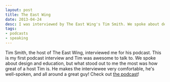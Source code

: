 ```yaml
---
layout: post
title: The East Wing
date: 2013-04-24
desc: I was interviewed by The East Wing's Tim Smith. We spoke about design, education, and more.
tags:
- podcasts
- speaking
---
```

Tim Smith, the host of The East Wing, interviewed me for his podcast. This is my first podcast interview and Tim was awesome to talk to. We spoke about design and education, but what stood out to me the most was how great of a host Tim is. He makes the interviewee very comfortable, he's well-spoken, and all around a great guy! Check out [the podcast](http://5by5.tv/eastwing/52)!